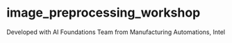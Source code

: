 # image_preprocessing_workshop
Developed with AI Foundations Team from Manufacturing Automations, Intel
